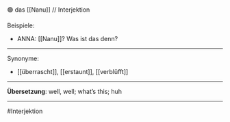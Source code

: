 🟢 das [[Nanu]]  // Interjektion

Beispiele:

- ANNA: [[Nanu]]? Was ist das denn?  

---
Synonyme:
- [[überrascht]], [[erstaunt]], [[verblüfft]]

---
**Übersetzung**: well, well; what’s this; huh

---
#Interjektion